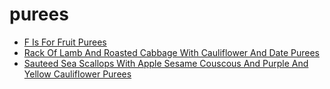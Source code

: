 # purees

 * [F Is For Fruit Purees](index/f/f-is-for-fruit-purees-355689.json)
 * [Rack Of Lamb And Roasted Cabbage With Cauliflower And Date Purees](index/r/rack-of-lamb-and-roasted-cabbage-with-cauliflower-and-date-purees-230750.json)
 * [Sauteed Sea Scallops With Apple Sesame Couscous And Purple And Yellow Cauliflower Purees](index/s/sauteed-sea-scallops-with-apple-sesame-couscous-and-purple-and-yellow-cauliflower-purees-51192820.json)
